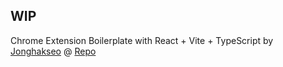 WIP
---
Chrome Extension Boilerplate with React + Vite + TypeScript by </br>
[Jonghakseo](https://nookpi.tistory.com/) @ [Repo](https://github.com/Jonghakseo/chrome-extension-boilerplate-react-vite)
